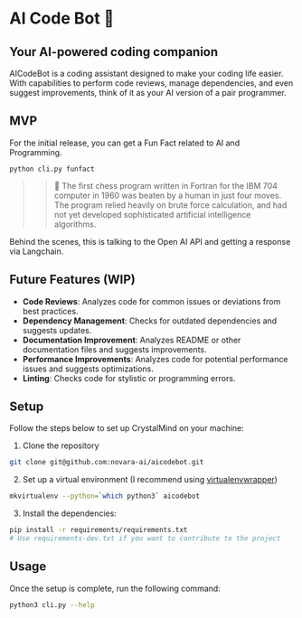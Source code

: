 # AI Code Bot 🤖

## Your AI-powered coding companion

AICodeBot is a coding assistant designed to make your coding life easier. With capabilities to perform code reviews, manage dependencies, and even suggest improvements, think of it as your AI version of a pair programmer.

## MVP

For the initial release, you can get a Fun Fact related to AI and Programming.

`python cli.py funfact`

>>🤖 The first chess program written in Fortran for the IBM 704 computer in 1960 was beaten by a human in just four moves. The program relied heavily on brute force calculation, and had not yet developed sophisticated artificial intelligence algorithms.

Behind the scenes, this is talking to the Open AI API and getting a response via Langchain.

## Future Features (WIP)

- **Code Reviews**: Analyzes code for common issues or deviations from best practices.
- **Dependency Management**: Checks for outdated dependencies and suggests updates.
- **Documentation Improvement**: Analyzes README or other documentation files and suggests improvements.
- **Performance Improvements**: Analyzes code for potential performance issues and suggests optimizations.
- **Linting**: Checks code for stylistic or programming errors.

## Setup

Follow the steps below to set up CrystalMind on your machine:

1. Clone the repository

```bash
git clone git@github.com:novara-ai/aicodebot.git
```

2. Set up a virtual environment (I recommend using [virtualenvwrapper](https://virtualenvwrapper.readthedocs.io/en/latest/))

```bash
mkvirtualenv --python=`which python3` aicodebot
```

3. Install the dependencies:

```bash
pip install -r requirements/requirements.txt
# Use requirements-dev.txt if you want to contribute to the project
```

## Usage

Once the setup is complete, run the following command:

```bash
python3 cli.py --help
```
